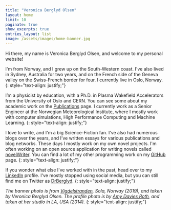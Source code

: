```yaml
---
title: "Veronica Berglyd Olsen"
layout: home
limit: 10
paginate: true
show_excerpts: true
entries_layout: list
image: /assets/images/home-banner.jpg
---
```


Hi there, my name is Veronica Berglyd Olsen, and welcome to my personal website!

I'm from Norway, and I grew up on the South-Western coast.
I've also lived in Sydney, Australia for two years, and on the French side of the Geneva valley on the Swiss-French border for four.
I currently live in Oslo, Norway.
{: style="text-align: justify;"}

I’m a physicist by education, with a Ph.D. in Plasma Wakefield Accelerators from the University of Oslo and CERN.
You can see some about my academic work on the [Publications](/publications/) page.
I currently work as a Senior Engineer at the Norwegian Meteorological Institute, where I mostly work with computer simulations, High Performance Computing and Machine Learning.
{: style="text-align: justify;"}

I love to write, and I'm a big Science-Fiction fan.
I’ve also had numerous blogs over the years, and I’ve written essays for various publications and blog networks.
These days I mostly work on my own novel projects.
I'm often working on an open source application for writing novels called [novelWriter](https://github.com/vkbo/novelWriter).
You can find a lot of my other programming work on my [GitHub](https://github.com/vkbo) page.
{: style="text-align: justify;"}

If you wonder what else I've worked with in the past, head over to my [LinkedIn](https://www.linkedin.com/in/veronicakbolsen) profile.
I've mostly stopped using social media, but you can still find me on Twitter as [DrBerglyd](https://twitter.com/DrBerglyd).
{: style="text-align: justify;"}

_The banner photo is from [Vigdelstranden](https://www.google.com/maps/place/58%C2%B051'37.0%22N+5%C2%B033'33.5%22E/), Sola, Norway (2019), and taken by Veronica Berglyd Olsen._
_The profile photo is by [Amy Davies Roth](https://surlyramics.com), and taken at her studio in LA, USA (2014)._
{: style="text-align: justify;"}
